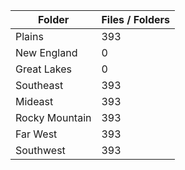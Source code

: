 | Folder         |   Files / Folders |
|----------------|-------------------|
| Plains         |               393 |
| New England    |                 0 |
| Great Lakes    |                 0 |
| Southeast      |               393 |
| Mideast        |               393 |
| Rocky Mountain |               393 |
| Far West       |               393 |
| Southwest      |               393 |